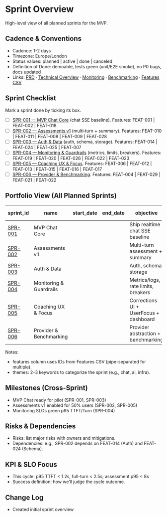 # Sprint Overview

High-level view of all planned sprints for the MVP.

## Cadence & Conventions
- Cadence: 1-2 days
- Timezone: Europe/London
- Status values: planned | active | done | canceled
- Definition of Done: demoable, tests green (unit/E2E smoke), no P0 bugs, docs updated
- Links: [PRD](../../planning/prd.md) · [Technical Overview](../../planning/technical-overview.md) · [Monitoring](../../ops/monitoring.md) · [Benchmarking](../../ops/benchmarking.md) · [Features CSV](../features.csv)

## Sprint Checklist
Mark a sprint done by ticking its box.

- [ ] [SPR-001 — MVP Chat Core](./SPR-001.md) (chat SSE baseline). Features: FEAT-001 | FEAT-002 | FEAT-018
- [ ] [SPR-002 — Assessments v1](./SPR-002.md) (multi‑turn + summary). Features: FEAT-010 | FEAT-011 | FEAT-008 | FEAT-009 | FEAT-028
- [ ] [SPR-003 — Auth & Data](./SPR-003.md) (auth, schema, storage). Features: FEAT-014 | FEAT-024 | FEAT-025 | FEAT-007
- [ ] [SPR-004 — Monitoring & Guardrails](./SPR-004.md) (metrics, limits, breakers). Features: FEAT-019 | FEAT-020 | FEAT-026 | FEAT-022 | FEAT-023
- [ ] [SPR-005 — Coaching UX & Focus](./SPR-005.md). Features: FEAT-006 | FEAT-012 | FEAT-013 | FEAT-015 | FEAT-016 | FEAT-017
- [ ] [SPR-006 — Provider & Benchmarking](./SPR-006.md). Features: FEAT-004 | FEAT-029 | FEAT-021 | FEAT-022

## Portfolio View (All Planned Sprints)
| sprint_id | name | start_date | end_date | objective | themes | features (IDs) | owners | status |
|---|---|---|---|---|---|---|---|---|
| [SPR-001](./SPR-001.md) | MVP Chat Core | <YYYY-MM-DD> | <YYYY-MM-DD> | Ship realtime chat SSE baseline | chat, frontend | FEAT-001|FEAT-002|FEAT-018 | <owner(s)> | planned |
| [SPR-002](./SPR-002.md) | Assessments v1 | <YYYY-MM-DD> | <YYYY-MM-DD> | Multi-turn assessment + summary | ai, backend | FEAT-010|FEAT-011|FEAT-008|FEAT-009|FEAT-028 | <owner(s)> | planned |
| [SPR-003](./SPR-003.md) | Auth & Data | <YYYY-MM-DD> | <YYYY-MM-DD> | Auth, schema, storage | backend, infra | FEAT-014|FEAT-024|FEAT-025|FEAT-007 | <owner(s)> | planned |
| [SPR-004](./SPR-004.md) | Monitoring & Guardrails | <YYYY-MM-DD> | <YYYY-MM-DD> | Metrics/logs, rate limits, breakers | infra | FEAT-019|FEAT-020|FEAT-026|FEAT-022|FEAT-023 | <owner(s)> | planned |
| [SPR-005](./SPR-005.md) | Coaching UX & Focus | <YYYY-MM-DD> | <YYYY-MM-DD> | Corrections UI + UserFocus + dashboard | frontend, backend | FEAT-006|FEAT-012|FEAT-013|FEAT-015|FEAT-016|FEAT-017 | <owner(s)> | planned |
| [SPR-006](./SPR-006.md) | Provider & Benchmarking | <YYYY-MM-DD> | <YYYY-MM-DD> | Provider abstraction + benchmarking | ai, infra | FEAT-004|FEAT-029|FEAT-021|FEAT-022 | <owner(s)> | planned |

Notes:
- features column uses IDs from Features CSV (pipe-separated for multiple).
- themes: 2–3 keywords to categorize the sprint (e.g., chat, ai, infra).

## Milestones (Cross-Sprint)
- <YYYY-MM-DD> MVP Chat ready for pilot (SPR-001, SPR-003)
- <YYYY-MM-DD> Assessments v1 enabled for 50% users (SPR-002, SPR-005)
- <YYYY-MM-DD> Monitoring SLOs green p95 TTFT/Turn (SPR-004)

## Risks & Dependencies
- Risks: list major risks with owners and mitigations.
- Dependencies: e.g., SPR-002 depends on FEAT-014 (Auth) and FEAT-024 (Schema).

## KPI & SLO Focus
- This cycle: p95 TTFT < 1.2s, full-turn < 2.5s; assessment p95 < 8s
- Success definition: how we’ll judge the cycle outcome.

## Change Log
- <YYYY-MM-DD> Created initial sprint overview
